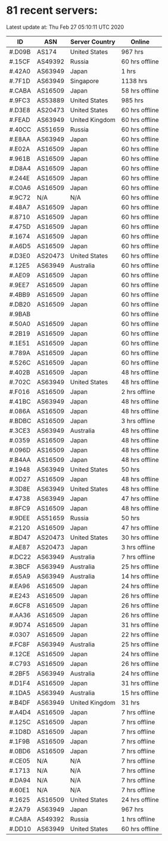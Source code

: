 # 81 recent servers:

Latest update at: Thu Feb 27 05:10:11 UTC 2020

| ID | ASN | Server Country | Online |
| -- | --- | -------------- | ------ |
| #.D09B | AS174 | United States | 967 hrs |
| #.15CF | AS49392 | Russia | 60 hrs offline |
| #.42A0 | AS63949 | Japan | 1 hrs |
| #.7F1D | AS63949 | Singapore | 1138 hrs |
| #.CABA | AS16509 | Japan | 58 hrs offline |
| #.9FC3 | AS53889 | United States | 985 hrs |
| #.D3E8 | AS20473 | United States | 60 hrs offline |
| #.FEAD | AS63949 | United Kingdom | 60 hrs offline |
| #.40CC | AS51659 | Russia | 60 hrs offline |
| #.E8AA | AS63949 | Japan | 60 hrs offline |
| #.E02A | AS16509 | Japan | 60 hrs offline |
| #.961B | AS16509 | Japan | 60 hrs offline |
| #.D8A4 | AS16509 | Japan | 60 hrs offline |
| #.244E | AS16509 | Japan | 60 hrs offline |
| #.C0A6 | AS16509 | Japan | 60 hrs offline |
| #.9C72 | N/A | N/A | 60 hrs offline |
| #.48A7 | AS16509 | Japan | 60 hrs offline |
| #.8710 | AS16509 | Japan | 60 hrs offline |
| #.475D | AS16509 | Japan | 60 hrs offline |
| #.1674 | AS16509 | Japan | 60 hrs offline |
| #.A6D5 | AS16509 | Japan | 60 hrs offline |
| #.D3E0 | AS20473 | United States | 60 hrs offline |
| #.12E5 | AS63949 | Australia | 60 hrs offline |
| #.AE09 | AS16509 | Japan | 60 hrs offline |
| #.9EE7 | AS16509 | Japan | 60 hrs offline |
| #.4BB9 | AS16509 | Japan | 60 hrs offline |
| #.DB20 | AS16509 | Japan | 60 hrs offline |
| #.9BAB |  |  | 60 hrs offline |
| #.50A0 | AS16509 | Japan | 60 hrs offline |
| #.2B19 | AS16509 | Japan | 60 hrs offline |
| #.1E51 | AS16509 | Japan | 60 hrs offline |
| #.789A | AS16509 | Japan | 60 hrs offline |
| #.526C | AS16509 | Japan | 60 hrs offline |
| #.402B | AS16509 | Japan | 48 hrs offline |
| #.702C | AS63949 | United States | 48 hrs offline |
| #.F016 | AS16509 | Japan | 2 hrs offline |
| #.41BC | AS63949 | Japan | 48 hrs offline |
| #.086A | AS16509 | Japan | 48 hrs offline |
| #.BDBC | AS16509 | Japan | 3 hrs offline |
| #.3CE3 | AS63949 | Australia | 48 hrs offline |
| #.0359 | AS16509 | Japan | 48 hrs offline |
| #.096D | AS16509 | Japan | 48 hrs offline |
| #.B4AA | AS16509 | Japan | 48 hrs offline |
| #.1948 | AS63949 | United States | 50 hrs |
| #.0D27 | AS16509 | Japan | 48 hrs offline |
| #.3D8E | AS63949 | United States | 48 hrs offline |
| #.4738 | AS63949 | Japan | 47 hrs offline |
| #.8FC9 | AS16509 | Japan | 48 hrs offline |
| #.9DEE | AS51659 | Russia | 50 hrs |
| #.2120 | AS16509 | Japan | 47 hrs offline |
| #.BD47 | AS20473 | United States | 30 hrs offline |
| #.AE87 | AS20473 | Japan | 3 hrs offline |
| #.DC22 | AS63949 | Australia | 7 hrs offline |
| #.3BCF | AS63949 | Australia | 25 hrs offline |
| #.65A9 | AS63949 | Australia | 14 hrs offline |
| #.EA96 | AS16509 | Japan | 24 hrs offline |
| #.E243 | AS16509 | Japan | 26 hrs offline |
| #.6CF8 | AS16509 | Japan | 26 hrs offline |
| #.AA36 | AS16509 | Japan | 26 hrs offline |
| #.9D74 | AS16509 | Japan | 31 hrs offline |
| #.0307 | AS16509 | Japan | 22 hrs offline |
| #.FC8F | AS63949 | Australia | 25 hrs offline |
| #.12CE | AS16509 | Japan | 24 hrs offline |
| #.C793 | AS16509 | Japan | 26 hrs offline |
| #.2BF5 | AS63949 | Australia | 24 hrs offline |
| #.D1F4 | AS16509 | Japan | 31 hrs offline |
| #.1DA5 | AS63949 | Australia | 15 hrs offline |
| #.B4DF | AS63949 | United Kingdom | 31 hrs |
| #.A4D4 | AS16509 | Japan | 7 hrs offline |
| #.125C | AS16509 | Japan | 7 hrs offline |
| #.1D8D | AS16509 | Japan | 7 hrs offline |
| #.1F9B | AS16509 | Japan | 7 hrs offline |
| #.0BD6 | AS16509 | Japan | 7 hrs offline |
| #.CE05 | N/A | N/A | 7 hrs offline |
| #.1713 | N/A | N/A | 7 hrs offline |
| #.DA94 | N/A | N/A | 7 hrs offline |
| #.60E1 | N/A | N/A | 7 hrs offline |
| #.1625 | AS16509 | United States | 24 hrs offline |
| #.2A79 | AS63949 | Japan | 967 hrs |
| #.CA8A | AS49392 | Russia | 1 hrs offline |
| #.DD10 | AS63949 | United States | 60 hrs offline |

